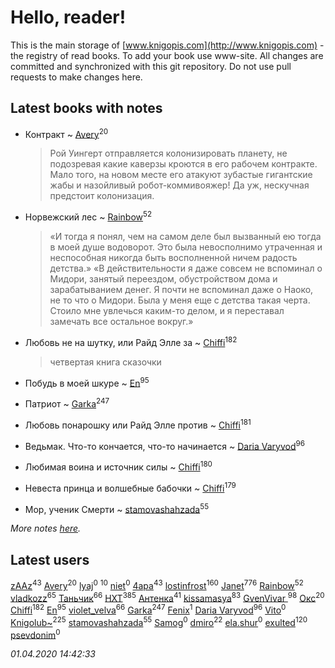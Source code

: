 # Hello, reader!
This is the main storage of [www.knigopis.com](http://www.knigopis.com) - the registry of read books.
To add your book use www-site. All changes are committed and synchronized with this git repository.
Do not use pull requests to make changes here.


## Latest books with notes
* Контракт ~ [Avery](users/567/56734832-yandex)<sup>20</sup>
    > Рой Уингерт отправляется колонизировать планету, не подозревая какие каверзы кроются в его рабочем контракте. Мало того, на новом месте его атакуют зубастые гигантские жабы и назойливый робот-коммивояжер! Да уж, нескучная предстоит колонизация.

* Норвежский лес ~ [Rainbow](users/109/109787328219839805802-google)<sup>52</sup>
    > «И тогда я понял, чем на самом деле был вызванный ею тогда в моей душе водоворот. Это была невосполнимо утраченная и неспособная никогда быть восполненной ничем радость детства.»
    > «В действительности я даже совсем не вспоминал о Мидори, занятый переездом, обустройством дома и зарабатыванием денег. Я почти не вспоминал даже о Наоко, не то что о Мидори. Была у меня еще с детства такая черта. Стоило мне увлечься каким-то делом, и я переставал замечать все остальное вокруг.»

* Любовь не на шутку,  или Райд Элле за ~ [Chiffi](users/105/105831994080785626680-google)<sup>182</sup>
    > четвертая книга сказочки

* Побудь в моей шкуре ~ [En](users/333/333646551-vkontakte)<sup>95</sup>

* Патриот ~ [Garka](users/115/115753719718250012620-google)<sup>247</sup>

* Любовь понарошку или Райд Элле против ~ [Chiffi](users/105/105831994080785626680-google)<sup>181</sup>

* Ведьмак. Что-то кончается, что-то начинается ~ [Daria Varyvod](users/829/829893410524253-facebook)<sup>96</sup>

* Любимая воина и источник силы ~ [Chiffi](users/105/105831994080785626680-google)<sup>180</sup>

* Невеста принца и волшебные бабочки ~ [Chiffi](users/105/105831994080785626680-google)<sup>179</sup>

* Мор, ученик Смерти ~ [stamovashahzada](users/310/310646815-vkontakte)<sup>55</sup>


_More notes [here](latest_books_with_notes.md)._


## Latest users
[zAAz](users/202/202248233-vkontakte)<sup>43</sup> 
[Avery](users/567/56734832-yandex)<sup>20</sup> 
[lyaj](users/607/60734149-vkontakte)<sup>0</sup> 
[](users/153/1537586159620888-facebook)<sup>10</sup> 
[niet](users/106/106650512180050127359-google)<sup>0</sup> 
[4apa](users/117/117392596378069249667-google)<sup>43</sup> 
[lostinfrost](users/217/217891524-vkontakte)<sup>160</sup> 
[Janet](users/108/108113656204404967440-google)<sup>776</sup> 
[Rainbow](users/109/109787328219839805802-google)<sup>52</sup> 
[vladkozz](users/572/57239276-vkontakte)<sup>65</sup> 
[Таньчик](users/209/2096581563762610-facebook)<sup>66</sup> 
[HXT](users/100/100002563462782-facebook)<sup>385</sup> 
[Антенка](users/118/118158645037334943900-google)<sup>41</sup> 
[kissamasya](users/684/68439978-vkontakte)<sup>83</sup> 
[GvenVivar ](users/158/158266434925901-facebook)<sup>98</sup> 
[Окс](users/102/102536471289425216982-google)<sup>20</sup> 
[Chiffi](users/105/105831994080785626680-google)<sup>182</sup> 
[En](users/333/333646551-vkontakte)<sup>95</sup> 
[violet_velva](users/116/116961712580551399099-google)<sup>66</sup> 
[Garka](users/115/115753719718250012620-google)<sup>247</sup> 
[Fenix](users/111/111367585493471720963-google)<sup>1</sup> 
[Daria Varyvod](users/829/829893410524253-facebook)<sup>96</sup> 
[Vito](users/128/128796434813510-facebook)<sup>0</sup> 
[Knigolub~](users/111/111878597279669641685-google)<sup>225</sup> 
[stamovashahzada](users/310/310646815-vkontakte)<sup>55</sup> 
[Samog](users/100/100808680899219788448-google)<sup>0</sup> 
[dmiro](users/571/5714115-vkontakte)<sup>22</sup> 
[ela.shur](users/668/6688058-vkontakte)<sup>0</sup> 
[exulted](users/100/100599204551896265722-google)<sup>120</sup> 
[psevdonim](users/608/6089959882102706108-mailru)<sup>0</sup> 


_01.04.2020 14:42:33_
